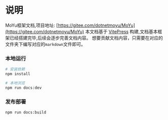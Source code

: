 # 说明
MoYu框架文档,项目地址: [https://gitee.com/dotnetmoyu/MoYu](https://gitee.com/dotnetmoyu/MoYu)
本文档基于 [VitePress](https://vitepress.dev/zh/) 构建,文档基本框架已经搭建完毕,后续会逐步完善文档内容。
想要贡献文档内容，只需要在对应的文件夹下编写对应的`markdown`文件即可。
### 本地运行

```bash
# 安装依赖
npm install

# 本地浏览
npm run docs:dev 
```

### 发布部署

```bash
npm run docs:build 
```
